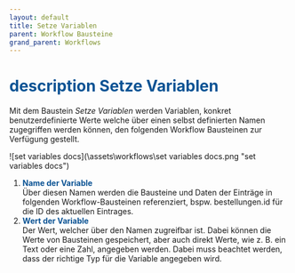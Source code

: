 ```yaml
---
layout: default
title: Setze Variablen
parent: Workflow Bausteine
grand_parent: Workflows
---
```


# <span style="color:#0b5394"><span class="material-icons">description</span> **Setze Variablen**</span>

Mit dem Baustein _Setze Variablen_ werden Variablen, konkret benutzerdefinierte Werte welche über einen selbst definierten Namen zugegriffen werden können, den folgenden Workflow Bausteinen zur Verfügung gestellt.

![set variables docs](\assets\workflows\set variables docs.png "set variables docs")

1. <span style="color:#0b5394">**Name der Variable**</span>  
   Über diesen Namen werden die Bausteine und Daten der Einträge in folgenden Workflow-Bausteinen referenziert, bspw. bestellungen.id für die ID des aktuellen Eintrages.
2. <span style="color:#0b5394">**Wert der Variable**</span>  
   Der Wert, welcher über den Namen zugreifbar ist. Dabei können die Werte von Bausteinen gespeichert, aber auch direkt Werte, wie z. B. ein Text oder eine Zahl, angegeben werden.
   Dabei muss beachtet werden, dass der richtige Typ für die Variable angegeben wird.
